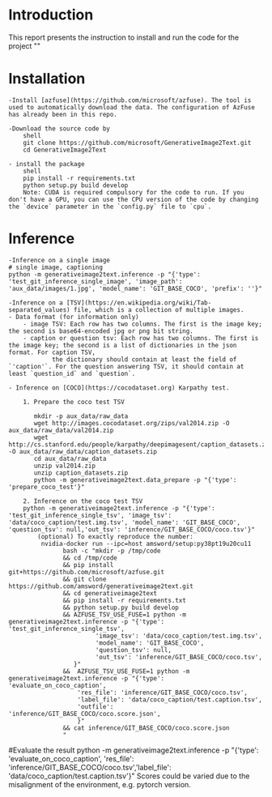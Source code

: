 # Introduction
This report presents the instruction to install and run the code for the project ""

# Installation
    -Install [azfuse](https://github.com/microsoft/azfuse). The tool is used to automatically download the data. The configuration of AzFuse has already been in this repo.

    -Download the source code by
        shell
        git clone https://github.com/microsoft/GenerativeImage2Text.git
        cd GenerativeImage2Text

    - install the package
        shell
        pip install -r requirements.txt
        python setup.py build develop
        Note: CUDA is required compulsory for the code to run. If you don't have a GPU, you can use the CPU version of the code by changing the `device` parameter in the `config.py` file to `cpu`.

# Inference
    -Inference on a single image
    # single image, captioning
    python -m generativeimage2text.inference -p "{'type': 'test_git_inference_single_image', 'image_path': 'aux_data/images/1.jpg', 'model_name': 'GIT_BASE_COCO', 'prefix': ''}"

    -Inference on a [TSV](https://en.wikipedia.org/wiki/Tab-separated_values) file, which is a collection of multiple images.
    - Data format (for information only)
        - image TSV: Each row has two columns. The first is the image key; the second is base64-encoded jpg or png bit string.
        - caption or question tsv: Each row has two columns. The first is the image key; the second is a list of dictionaries in the json format. For caption TSV,
                the dictionary should contain at least the field of `'caption'`. For the question answering TSV, it should contain at least `question_id` and `question`.

    - Inference on [COCO](https://cocodataset.org) Karpathy test.

        1. Prepare the coco test TSV

           mkdir -p aux_data/raw_data
           wget http://images.cocodataset.org/zips/val2014.zip -O aux_data/raw_data/val2014.zip
           wget http://cs.stanford.edu/people/karpathy/deepimagesent/caption_datasets.zip -O aux_data/raw_data/caption_datasets.zip
           cd aux_data/raw_data
           unzip val2014.zip
           unzip caption_datasets.zip
           python -m generativeimage2text.data_prepare -p "{'type': 'prepare_coco_test'}"

        2. Inference on the coco test TSV
        python -m generativeimage2text.inference -p "{'type': 'test_git_inference_single_tsv', 'image_tsv': 'data/coco_caption/test.img.tsv', 'model_name': 'GIT_BASE_COCO', 'question_tsv': null,'out_tsv': 'inference/GIT_BASE_COCO/coco.tsv'}"
            (optional) To exactly reproduce the number:
             nvidia-docker run --ipc=host amsword/setup:py38pt19u20cu11
                   bash -c "mkdir -p /tmp/code
                   && cd /tmp/code
                   && pip install git+https://github.com/microsoft/azfuse.git
                   && git clone https://github.com/amsword/generativeimage2text.git
                   && cd generativeimage2text
                   && pip install -r requirements.txt
                   && python setup.py build develop
                   && AZFUSE_TSV_USE_FUSE=1 python -m generativeimage2text.inference -p "{'type': 'test_git_inference_single_tsv',
                            'image_tsv': 'data/coco_caption/test.img.tsv',
                            'model_name': 'GIT_BASE_COCO',
                            'question_tsv': null,
                            'out_tsv': 'inference/GIT_BASE_COCO/coco.tsv',
                      }"
                   &&  AZFUSE_TSV_USE_FUSE=1 python -m generativeimage2text.inference -p "{'type': 'evaluate_on_coco_caption',
                       'res_file': 'inference/GIT_BASE_COCO/coco.tsv',
                       'label_file': 'data/coco_caption/test.caption.tsv',
                       'outfile': 'inference/GIT_BASE_COCO/coco.score.json',
                       }"
                   && cat inference/GIT_BASE_COCO/coco.score.json
                   "
                   
#Evaluate the result
        python -m generativeimage2text.inference -p "{'type': 'evaluate_on_coco_caption', 'res_file': 'inference/GIT_BASE_COCO/coco.tsv','label_file': 'data/coco_caption/test.caption.tsv'}"
        Scores could be varied due to the misalignment of the environment, e.g. pytorch version.
